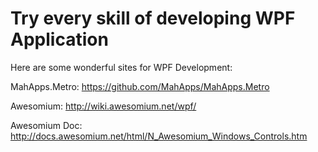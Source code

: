 # Try every skill of developing WPF Application

Here are some wonderful sites for WPF Development:

MahApps.Metro: https://github.com/MahApps/MahApps.Metro

Awesomium: http://wiki.awesomium.net/wpf/

Awesomium Doc: http://docs.awesomium.net/html/N_Awesomium_Windows_Controls.htm
